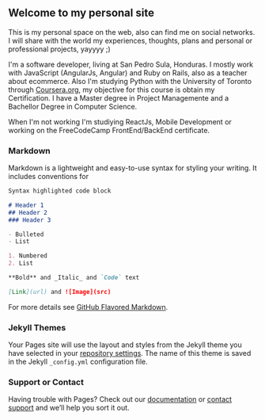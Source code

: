 ## Welcome to my personal site

This is my personal space on the web, also can find me on social networks. I will share with the world my experiences, thoughts, plans and personal or professional projects, yayyyy ;)

I'm a software developer, living at San Pedro Sula, Honduras. I mostly work with JavaScript (AngularJs, Angular) and Ruby on Rails, also as a teacher about ecommerce. Also I'm studying Python with the University of Toronto through [Coursera.org](https://www.coursera.org/learn/learn-to-program), my objective for this course is obtain my Certification. I have a Master degree in Project Managemente and a Bachellor Degree in Computer Science.

When I'm not working I'm studiying ReactJs, Mobile Development or working on the FreeCodeCamp FrontEnd/BackEnd certificate.

### Markdown

Markdown is a lightweight and easy-to-use syntax for styling your writing. It includes conventions for

```markdown
Syntax highlighted code block

# Header 1
## Header 2
### Header 3

- Bulleted
- List

1. Numbered
2. List

**Bold** and _Italic_ and `Code` text

[Link](url) and ![Image](src)
```

For more details see [GitHub Flavored Markdown](https://guides.github.com/features/mastering-markdown/).

### Jekyll Themes

Your Pages site will use the layout and styles from the Jekyll theme you have selected in your [repository settings](https://github.com/crisecheverria/profile/settings). The name of this theme is saved in the Jekyll `_config.yml` configuration file.

### Support or Contact

Having trouble with Pages? Check out our [documentation](https://help.github.com/categories/github-pages-basics/) or [contact support](https://github.com/contact) and we’ll help you sort it out.
